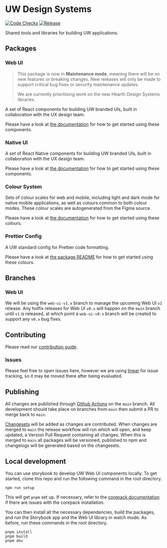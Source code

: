# UW Design Systems

[![Code Checks](https://github.com/utilitywarehouse/design-systems/actions/workflows/checks.yml/badge.svg)](https://github.com/utilitywarehouse/design-systems/actions/workflows/checks.yml) [![Release](https://github.com/utilitywarehouse/design-systems/actions/workflows/release.yml/badge.svg)](https://github.com/utilitywarehouse/design-systems/actions/workflows/release.yml)

Shared tools and libraries for building UW applications.

## Packages

### Web UI

> This package is now in **Maintenance mode**, meaning there will be no new
> features or breaking changes. New releases will only be made to support critical
> bug fixes or security maintenance updates.
>
> We are currently prioritising work on the new Hearth Design Systems libraries.

A set of React components for building UW branded UIs, built in collaboration
with the UX design team.

Please have a look at [the documentation](https://uw-web-ui.vercel.app/?path=/docs/web-ui-introduction--documentation) for how to get started using these
components.

### Native UI

A set of React Native components for building UW branded UIs, built in collaboration
with the UX design team.

Please have a look at [the documentation](https://uw-native-ui.vercel.app/?path=/docs/native-ui-introduction--docs) for how to get started using these
components.

### Colour System

Sets of colour scales for web and mobile, including light and dark mode for
native mobile applications, as well as colours common to both colour modes.
These colour scales are autogenerated from the Figma source.

Please have a look at [the documentation](https://uw-web-ui.vercel.app/?path=/docs/colour-system-introduction--documentation) for how to get started using these
colours.

### Prettier Config

A UW standard config for Prettier code formatting.

Please have a look at [the package README](./packages/prettier-config/README.md) for how to get started using these
colours.

## Branches

### Web UI

We will be using the `web-ui-v1.x` branch to manage the upcoming Web UI `v1`
release. Any hotfix releases for Web UI `v0.x` will happen on the `main` branch
until `v1` is released, at which point a `web-ui-v0.x` branch will be created to
support any `v0.x` bug fixes.

## Contributing

Please read our [contribution guide](CONTRIBUTING.md).

### Issues

Please feel free to open issues here, however we are using
[linear](https://linear.app/utilitywarehouse/team/UWDS/all) for issue tracking,
so it may be moved there after being evaluated.

## Publishing

All changes are published through [Github Actions](https://github.com/features/actions) on the
`main` branch. All development should take place on branches from `main` then
submit a PR to merge back to `main`.

[Changesets](https://github.com/changesets/changesets/blob/main/docs/adding-a-changeset.md)
will be added as changes are contributed. When changes are merged to `main` the
release workflow will run which will open, and keep updated, a Version Pull
Request containing all changes. When this is merged to `main` all packages will
be versioned, published to npm and changelogs will be generated based on the
changesets.

## Local development

You can use storybook to develop UW Web UI components locally. To get started,
clone this repo and run the following command in the root directory.

```console
npm run setup
```

This will get `pnpm` set up. If necessary, refer to the [corepack documentation](https://github.com/nodejs/corepack#manual-installs)
if there are issues with the corepack installation.

You can then install all the necessary dependencies, build the packages, and run
the Storybook app and the Web UI library in watch mode. As before, run these
commands in the root directory.

```console
pnpm install
pnpm build
pnpm dev
```

